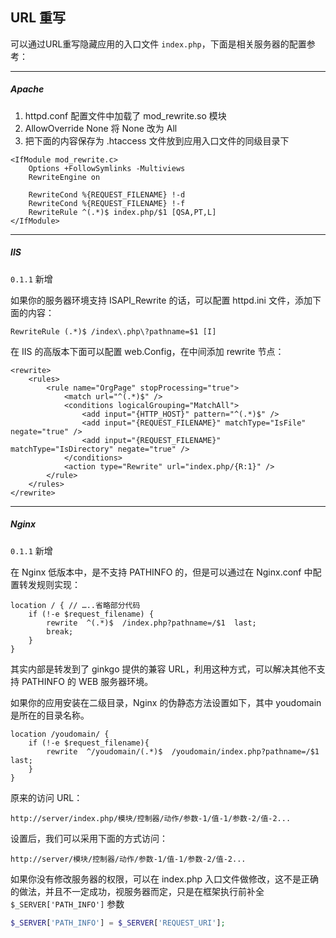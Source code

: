 ## URL 重写

可以通过URL重写隐藏应用的入口文件 `index.php`，下面是相关服务器的配置参考：

----------

##### Apache

1. httpd.conf 配置文件中加载了 mod_rewrite.so 模块
2. AllowOverride None 将 None 改为 All
3. 把下面的内容保存为 .htaccess 文件放到应用入口文件的同级目录下

``` clike
<IfModule mod_rewrite.c>
    Options +FollowSymlinks -Multiviews
    RewriteEngine on

    RewriteCond %{REQUEST_FILENAME} !-d
    RewriteCond %{REQUEST_FILENAME} !-f
    RewriteRule ^(.*)$ index.php/$1 [QSA,PT,L]
</IfModule>
```

----------

##### IIS

`0.1.1` 新增

如果你的服务器环境支持 ISAPI_Rewrite 的话，可以配置 httpd.ini 文件，添加下面的内容：

``` clike
RewriteRule (.*)$ /index\.php\?pathname=$1 [I]
```

在 IIS 的高版本下面可以配置 web.Config，在中间添加 rewrite 节点：

``` markup
<rewrite>
    <rules>
        <rule name="OrgPage" stopProcessing="true">
            <match url="^(.*)$" />
            <conditions logicalGrouping="MatchAll">
                <add input="{HTTP_HOST}" pattern="^(.*)$" />
                <add input="{REQUEST_FILENAME}" matchType="IsFile" negate="true" />
                <add input="{REQUEST_FILENAME}" matchType="IsDirectory" negate="true" />
            </conditions>
            <action type="Rewrite" url="index.php/{R:1}" />
        </rule>
    </rules>
</rewrite>
```

----------

##### Nginx

`0.1.1` 新增

在 Nginx 低版本中，是不支持 PATHINFO 的，但是可以通过在 Nginx.conf 中配置转发规则实现：

``` clike
location / { // …..省略部分代码
    if (!-e $request_filename) {
        rewrite  ^(.*)$  /index.php?pathname=/$1  last;
        break;
    }
}
```

其实内部是转发到了 ginkgo 提供的兼容 URL，利用这种方式，可以解决其他不支持 PATHINFO 的 WEB 服务器环境。

如果你的应用安装在二级目录，Nginx 的伪静态方法设置如下，其中 youdomain 是所在的目录名称。

``` clike
location /youdomain/ {
    if (!-e $request_filename){
        rewrite  ^/youdomain/(.*)$  /youdomain/index.php?pathname=/$1  last;
    }
}
```

原来的访问 URL：

``` markup
http://server/index.php/模块/控制器/动作/参数-1/值-1/参数-2/值-2...
```

设置后，我们可以采用下面的方式访问：

``` markup
http://server/模块/控制器/动作/参数-1/值-1/参数-2/值-2...
```

如果你没有修改服务器的权限，可以在 index.php 入口文件做修改，这不是正确的做法，并且不一定成功，视服务器而定，只是在框架执行前补全 `$_SERVER['PATH_INFO']` 参数

``` php
$_SERVER['PATH_INFO'] = $_SERVER['REQUEST_URI'];
```

